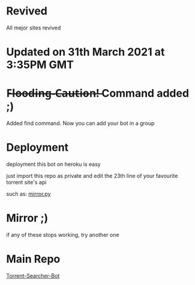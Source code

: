 # Revived
All mejor sites revived
# Updated on 31th March 2021 at 3:35PM GMT
# F̶l̶o̶o̶d̶i̶n̶g̶-̶C̶a̶u̶t̶i̶o̶n̶!̶ Command added ;)
Added find command. Now you can add your bot in a group
# Deployment
deployment this bot on heroku is easy

just import this repo as private and edit the 23th line of your favourite torrent site's api

such as: [mirror.py](https://github.com/devillD/Torrent-Searcher/blob/26c0fa52966cf2b73846feb3768377fe4e6fab34/mirror.py#L23)

# Mirror ;)
if any of these stops working, try another one

# Main Repo
[Torrent-Searcher-Bot](https://github.com/BaraniARR/Torrent-Searcher-Bot/tree/main)
